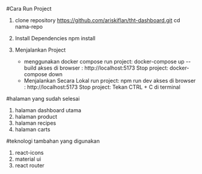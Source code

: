 #Cara Run Project

1. clone repository
   https://github.com/ariskiflan/tht-dashboard.git
   cd nama-repo

2. Install Dependencies
   npm install

3. Menjalankan Project
   - menggunakan docker compose
     run project: docker-compose up --build
     akses di browser : http://localhost:5173
     Stop project: docker-compose down
   - Menjalankan Secara Lokal
     run project: npm run dev
     akses di browser : http://localhost:5173
     Stop project: Tekan CTRL + C di terminal

#halaman yang sudah selesai

1. halaman dashboard utama
2. halaman product
3. halaman recipes
4. halaman carts

#teknologi tambahan yang digunakan

1. react-icons
2. material ui
3. react router
